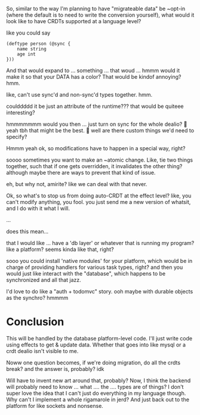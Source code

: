 
So, similar to the way I'm planning to have "migrateable data" be ~opt-in (where the default is to need to write the conversion yourself), what would it look like to have CRDTs supported at a language level?

like you could say
```
(deftype person (@sync {
	name string
	age int
}))
```
And that would expand to ... something ... that woud ... hmmm
would it make it so that your DATA has a color?
That would be kindof annoying?
hmm.

like, can't use sync'd and non-sync'd types together.
hmm.

coulddddd it be just an attribute of the runtime???
that would be quiteee interesting?

hmmmmmmm would you then ... just turn on sync for the whole dealio?
🤔
yeah tbh that might be the best.
🤔 well are there custom things we'd need to specify?

Hmmm yeah ok, so modifications have to happen in a special way, right?

soooo
sometimes you want to make an ~atomic change. Like, tie two things
together, such that if one gets overridden, it invalidates the other thing?
although maybe there are ways to prevent that kind of issue.

eh, but why not, amirite? like we can deal with that never.

Ok, so what's to stop us from doing auto-CRDT at the effect level?
like, you can't modify anything, you fool.
you just send me a new version of whatsit, and I do with it what I will.

...

does this mean...

that I would like ... have a 'db layer' or whatever that is running my program?
like a platform?
seems kinda like that, right?

sooo you could install 'native modules' for your platform, which would be in charge
of providing handlers for various task types, right?
and then you would just like interact with the "database", which happens to be synchronized and all that jazz.

I'd love to do like a "auth + todomvc" story.
ooh maybe with durable objects as the synchro? hmmmm

# Conclusion

This will be handled by the database platform-level code. I'll just write code using effects to get & update data. Whether that goes into like mysql or a crdt dealio isn't visible to me.

Noww one question becomes, if we're doing migration, do all the crdts break?
and the answer is, probably? idk

Will have to invent new art around that, probably?
Now, I think the backend will probably need to know ... what .... the .... types are of things?
I don't super love the idea that I can't just do everything in my language though. Why can't I implement a whole rigamarole in jerd?
And just back out to the platform for like sockets and nonsense.

